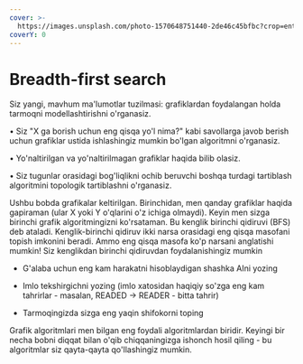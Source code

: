 ```yaml
---
cover: >-
  https://images.unsplash.com/photo-1570648751440-2de46c45bfbc?crop=entropy&cs=srgb&fm=jpg&ixid=M3wxOTcwMjR8MHwxfHJhbmRvbXx8fHx8fHx8fDE2OTE4NDc3NTl8&ixlib=rb-4.0.3&q=85
coverY: 0
---
```


# Breadth-first search

Siz yangi, mavhum ma'lumotlar tuzilmasi: grafiklardan foydalangan holda tarmoqni modellashtirishni o'rganasiz.

• Siz "X ga borish uchun eng qisqa yo'l nima?" kabi savollarga javob berish uchun grafiklar ustida ishlashingiz mumkin bo'lgan algoritmni o'rganasiz.

• Yo'naltirilgan va yo'naltirilmagan grafiklar haqida bilib olasiz.

• Siz tugunlar orasidagi bog'liqlikni ochib beruvchi boshqa turdagi tartiblash algoritmini topologik tartiblashni o'rganasiz.

Ushbu bobda grafikalar keltirilgan. Birinchidan, men qanday grafiklar haqida gapiraman (ular X yoki Y o'qlarini o'z ichiga olmaydi). Keyin men sizga birinchi grafik algoritmingizni ko'rsataman. Bu kenglik birinchi qidiruvi (BFS) deb ataladi. Kenglik-birinchi qidiruv ikki narsa orasidagi eng qisqa masofani topish imkonini beradi. Ammo eng qisqa masofa ko'p narsani anglatishi mumkin!
Siz kenglikdan birinchi qidiruvdan foydalanishingiz mumkin

* G'alaba uchun eng kam harakatni hisoblaydigan shashka AIni yozing

* Imlo tekshirgichni yozing (imlo xatosidan haqiqiy so'zga eng kam tahrirlar - masalan, READED -> READER - bitta tahrir)

* Tarmoqingizda sizga eng yaqin shifokorni toping

Grafik algoritmlari men bilgan eng foydali algoritmlardan biridir. Keyingi bir necha bobni diqqat bilan o'qib chiqqaningizga ishonch hosil qiling - bu algoritmlar siz qayta-qayta qo'llashingiz mumkin.